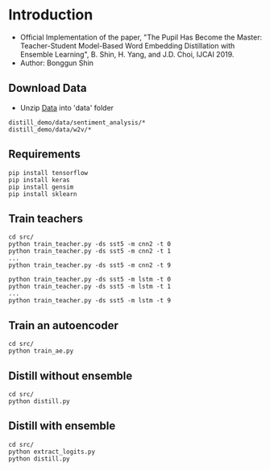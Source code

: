 # Introduction
* Official Implementation of the paper, "The Pupil Has Become the Master: Teacher-Student Model-Based Word Embedding Distillation with Ensemble Learning", B. Shin, H. Yang, and J.D. Choi, IJCAI 2019.
* Author: Bonggun Shin

## Download Data

* Unzip [Data](https://drive.google.com/file/d/1YcefkdeaXHDlTHJcdmuT6u49EZjEcjR4/view?usp=sharing) into 'data' folder

```
distill_demo/data/sentiment_analysis/*
distill_demo/data/w2v/*
```

## Requirements

```
pip install tensorflow
pip install keras
pip install gensim
pip install sklearn
```

## Train teachers

```
cd src/
python train_teacher.py -ds sst5 -m cnn2 -t 0
python train_teacher.py -ds sst5 -m cnn2 -t 1
...
python train_teacher.py -ds sst5 -m cnn2 -t 9

python train_teacher.py -ds sst5 -m lstm -t 0
python train_teacher.py -ds sst5 -m lstm -t 1
...
python train_teacher.py -ds sst5 -m lstm -t 9
```

## Train an autoencoder

```
cd src/
python train_ae.py
```

## Distill without ensemble

```
cd src/
python distill.py
```

## Distill with ensemble

```
cd src/
python extract_logits.py
python distill.py
```